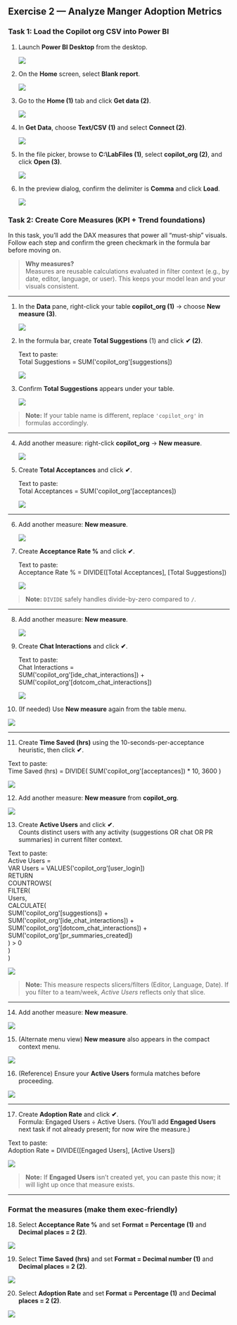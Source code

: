## Exercise 2 — Analyze Manger Adoption Metrics

### Task 1: Load the Copilot org CSV into Power BI

1. Launch **Power BI Desktop** from the desktop.

   ![](../media/git_co_man-e1-g1.png)

1. On the **Home** screen, select **Blank report**.

   ![](../media/git_co_man-e1-g2.png)

1. Go to the **Home (1)** tab and click **Get data (2)**.

   ![](../media/git_co_man-e1-g3.png)

1. In **Get Data**, choose **Text/CSV (1)** and select **Connect (2)**.

   ![](../media/git_co_man-e1-g16.png)

1. In the file picker, browse to **C:\\LabFiles (1)**, select **copilot_org (2)**, and click **Open (3)**.

   ![](../media/git_co_man-e1-g17.png)

1. In the preview dialog, confirm the delimiter is **Comma** and click **Load**.

   ![](../media/git_co_man-e1-g19.png)

### Task 2: Create Core Measures (KPI + Trend foundations)

In this task, you’ll add the DAX measures that power all “must-ship” visuals. Follow each step and confirm the green checkmark in the formula bar before moving on.

> **Why measures?**  
> Measures are reusable calculations evaluated in filter context (e.g., by date, editor, language, or user). This keeps your model lean and your visuals consistent.

---

1. In the **Data** pane, right-click your table **copilot_org (1)** → choose **New measure (3)**.

   ![](../media/git_co_man-e1-g20.png)

2. In the formula bar, create **Total Suggestions** (1) and click **✔ (2)**.

   Text to paste:  
   Total Suggestions = SUM('copilot_org'[suggestions])

   ![](../media/git_co_man-e1-g21.png)

3. Confirm **Total Suggestions** appears under your table.

   ![](../media/git_co_man-e1-g22.png)

> **Note:** If your table name is different, replace `'copilot_org'` in formulas accordingly.

---

4. Add another measure: right-click **copilot_org** → **New measure**.

   ![](../media/git_co_man-e1-g23.png)

5. Create **Total Acceptances** and click **✔**.

   Text to paste:  
   Total Acceptances = SUM('copilot_org'[acceptances])

   ![](../media/git_co_man-e1-g24.png)

---

6. Add another measure: **New measure**.

   ![](../media/git_co_man-e1-g25.png)

7. Create **Acceptance Rate %** and click **✔**.

   Text to paste:  
   Acceptance Rate % = DIVIDE([Total Acceptances], [Total Suggestions])

   ![](../media/git_co_man-e1-g26.png)

> **Note:** `DIVIDE` safely handles divide-by-zero compared to `/`.

---

8. Add another measure: **New measure**.

   ![](../media/git_co_man-e1-g27.png)

9. Create **Chat Interactions** and click **✔**.

   Text to paste:  
   Chat Interactions =  
   SUM('copilot_org'[ide_chat_interactions]) +  
   SUM('copilot_org'[dotcom_chat_interactions])

   ![](../media/git_co_man-e1-g28.png)

10. (If needed) Use **New measure** again from the table menu.

   ![](../media/git_co_man-e1-g29.png)

---

11. Create **Time Saved (hrs)** using the 10-seconds-per-acceptance heuristic, then click **✔**.

   Text to paste:  
   Time Saved (hrs) = DIVIDE( SUM('copilot_org'[acceptances]) * 10, 3600 )

   ![](../media/git_co_man-e1-g30.png)

12. Add another measure: **New measure** from **copilot_org**.

   ![](../media/git_co_man-e1-g31.png)

13. Create **Active Users** and click **✔**.  
    Counts distinct users with any activity (suggestions OR chat OR PR summaries) in current filter context.

   Text to paste:  
   Active Users =  
   VAR Users = VALUES('copilot_org'[user_login])  
   RETURN  
   COUNTROWS(  
       FILTER(  
           Users,  
           CALCULATE(  
               SUM('copilot_org'[suggestions]) +  
               SUM('copilot_org'[ide_chat_interactions]) +  
               SUM('copilot_org'[dotcom_chat_interactions]) +  
               SUM('copilot_org'[pr_summaries_created])  
           ) > 0  
       )  
   )

   ![](../media/git_co_man-e1-g32.png)

> **Note:** This measure respects slicers/filters (Editor, Language, Date). If you filter to a team/week, *Active Users* reflects only that slice.

---

14. Add another measure: **New measure**.

   ![](../media/git_co_man-e1-g33.png)

15. (Alternate menu view) **New measure** also appears in the compact context menu.

   ![](../media/git_co_man-e1-g34.png)

16. (Reference) Ensure your **Active Users** formula matches before proceeding.

   ![](../media/git_co_man-e1-g35.png)

---

17. Create **Adoption Rate** and click **✔**.  
    Formula: Engaged Users ÷ Active Users. (You’ll add **Engaged Users** next task if not already present; for now wire the measure.)

   Text to paste:  
   Adoption Rate = DIVIDE([Engaged Users], [Active Users])

   ![](../media/git_co_man-e1-g36.png)

> **Note:** If **Engaged Users** isn’t created yet, you can paste this now; it will light up once that measure exists.

---

### Format the measures (make them exec-friendly)

18. Select **Acceptance Rate %** and set **Format = Percentage (1)** and **Decimal places = 2 (2)**.

   ![](../media/git_co_man-e1-g37.png)

19. Select **Time Saved (hrs)** and set **Format = Decimal number (1)** and **Decimal places = 2 (2)**.

   ![](../media/git_co_man-e1-g38.png)

20. Select **Adoption Rate** and set **Format = Percentage (1)** and **Decimal places = 2 (2)**.

   ![](../media/git_co_man-e1-g39.png)


